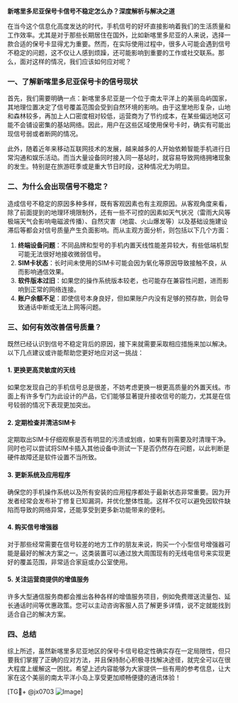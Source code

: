 **新喀里多尼亚保号卡信号不稳定怎么办？深度解析与解决之道**

在当今这个信息化高度发达的时代，手机信号的好坏直接影响着我们的生活质量和工作效率。尤其是对于那些长期居住在国外，比如新喀里多尼亚的人来说，选择一款合适的保号卡显得尤为重要。然而，在实际使用过程中，很多人可能会遇到信号不稳定的问题，这不仅让人感到烦躁，还可能影响到重要的工作或社交联系。那么，面对这样的情况，我们应该如何应对呢？

### 一、了解新喀里多尼亚保号卡的信号现状

首先，我们需要明确一点：新喀里多尼亚是一个位于南太平洋上的美丽岛屿国家，其地理位置决定了信号覆盖范围会受到自然环境的影响。由于这里地形复杂，山地和森林较多，再加上人口密度相对较低，运营商为了节约成本，在某些偏远地区可能不会铺设密集的基站网络。因此，用户在这些区域使用保号卡时，确实有可能出现信号弱或者断网的情况。

此外，随着近年来移动互联网技术的发展，越来越多的人开始依赖智能手机进行日常沟通和娱乐活动。而当大量设备同时接入同一基站时，就容易导致网络拥堵现象的发生。特别是在旅游旺季或是重大节日时段，这种情况尤为明显。

### 二、为什么会出现信号不稳定？

造成信号不稳定的原因多种多样，既有客观因素也有主观原因。从客观角度来看，除了前面提到的地理环境限制外，还有一些不可控的因素如天气状况（雷雨大风等极端天气会影响电磁波传播）、自然灾害（地震、火山爆发等）以及基础设施建设滞后等都会对信号质量产生负面影响。而从主观方面分析，则包括以下几个方面：

1. **终端设备问题**：不同品牌和型号的手机内置天线性能差异较大，有些低端机型可能无法很好地接收微弱信号。
2. **SIM卡状态**：长时间未使用的SIM卡可能会因为氧化等原因导致接触不良，从而影响通信效果。
3. **软件版本过旧**：如果您的操作系统版本较老，也可能存在兼容性问题，进而影响到正常的网络连接。
4. **账户余额不足**：即使信号本身良好，但如果账户内没有足够的预存款，则会导致通话中断或无法上网等问题。

### 三、如何有效改善信号质量？

既然已经认识到信号不稳定背后的原因，接下来就需要采取相应措施来加以解决。以下几点建议或许能帮助您更好地应对这一挑战：

#### 1. 更换更高灵敏度的天线
如果您发现自己的手机信号总是很差，不妨考虑更换一根更高质量的外置天线。市面上有许多专门为此设计的产品，它们能够显著提升接收信号的能力，尤其是在信号较弱的情况下表现更加突出。

#### 2. 定期检查并清洁SIM卡
定期取出SIM卡仔细观察是否有明显的污渍或划痕，如果有则需要及时清理干净。同时也可以尝试将SIM卡插入其他设备中测试一下是否仍然存在问题，以此判断是硬件故障还是软件设置不当所致。

#### 3. 更新系统及应用程序
确保您的手机操作系统以及所有安装的应用程序都处于最新状态非常重要。因为开发者经常会发布补丁修复已知漏洞，并优化整体性能。这样不仅可以避免因软件缺陷而导致的网络异常，还能享受到更多新功能带来的便利。

#### 4. 购买信号增强器
对于那些经常需要在信号较差的地方工作的朋友来说，购买一个小型信号增强器可能是最好的解决方案之一。这类装置可以通过放大周围现有的无线电信号来实现更好的覆盖范围，非常适合家庭或办公室使用。

#### 5. 关注运营商提供的增值服务
许多大型通信服务商都会推出各种各样的增值服务项目，例如免费赠送流量包、延长通话时间等优惠政策。您可以主动咨询客服人员了解更多详情，说不定就能找到适合自己的解决方案。

### 四、总结

综上所述，虽然新喀里多尼亚地区的保号卡信号稳定性确实存在一定局限性，但只要我们掌握了正确的应对方法，并且保持耐心积极寻找解决途径，就完全可以在很大程度上缓解这一困扰。希望上述内容能够为大家提供一些有用的参考信息，让大家在这个美丽的南太平洋小岛上享受更加顺畅便捷的通讯体验！

[TG💪+ @jx0703 ![Image](https://github.com/user-attachments/assets/dbca1d08-cadb-493c-b0ec-ad6f7a83f270)]